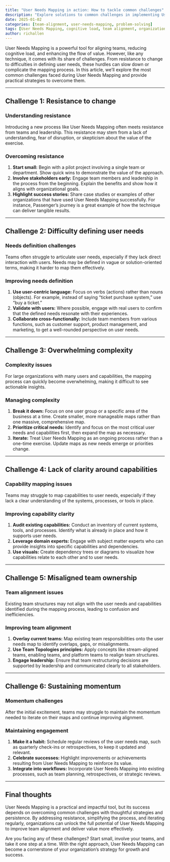 ```yaml
---
title: "User Needs Mapping in action: How to tackle common challenges"
description: "Explore solutions to common challenges in implementing User Needs Mapping and ensure a smoother process for aligning teams."
date: 2025-01-02
categories: [team-alignment, user-needs-mapping, problem-solving]
tags: [User Needs Mapping, cognitive load, team alignment, organizational design, Wardley Mapping]
author: richallen
---
```


User Needs Mapping is a powerful tool for aligning teams, reducing cognitive load, and enhancing the flow of value. However, like any technique, it comes with its share of challenges. From resistance to change to difficulties in defining user needs, these hurdles can slow down or complicate the mapping process. In this article, we’ll explore the most common challenges faced during User Needs Mapping and provide practical strategies to overcome them.

---

## Challenge 1: Resistance to change

### Understanding resistance

Introducing a new process like User Needs Mapping often meets resistance from teams and leadership. This resistance may stem from a lack of understanding, fear of disruption, or skepticism about the value of the exercise.

### Overcoming resistance

1. **Start small:** Begin with a pilot project involving a single team or department. Show quick wins to demonstrate the value of the approach.
2. **Involve stakeholders early:** Engage team members and leadership in the process from the beginning. Explain the benefits and show how it aligns with organizational goals.
3. **Highlight success stories:** Share case studies or examples of other organizations that have used User Needs Mapping successfully. For instance, Passenger’s journey is a great example of how the technique can deliver tangible results.

---

## Challenge 2: Difficulty defining user needs

### Needs definition challenges

Teams often struggle to articulate user needs, especially if they lack direct interaction with users. Needs may be defined in vague or solution-oriented terms, making it harder to map them effectively.

### Improving needs definition

1. **Use user-centric language:** Focus on verbs (actions) rather than nouns (objects). For example, instead of saying “ticket purchase system,” use “buy a ticket.”
2. **Validate with users:** Where possible, engage with real users to confirm that the defined needs resonate with their experiences.
3. **Collaborate cross-functionally:** Include team members from various functions, such as customer support, product management, and marketing, to get a well-rounded perspective on user needs.

---

## Challenge 3: Overwhelming complexity

### Complexity issues

For large organizations with many users and capabilities, the mapping process can quickly become overwhelming, making it difficult to see actionable insights.

### Managing complexity

1. **Break it down:** Focus on one user group or a specific area of the business at a time. Create smaller, more manageable maps rather than one massive, comprehensive map.
2. **Prioritize critical needs:** Identify and focus on the most critical user needs and capabilities first, then expand the map as necessary.
3. **Iterate:** Treat User Needs Mapping as an ongoing process rather than a one-time exercise. Update maps as new needs emerge or priorities change.

---

## Challenge 4: Lack of clarity around capabilities

### Capability mapping issues

Teams may struggle to map capabilities to user needs, especially if they lack a clear understanding of the systems, processes, or tools in place.

### Improving capability clarity

1. **Audit existing capabilities:** Conduct an inventory of current systems, tools, and processes. Identify what is already in place and how it supports user needs.
2. **Leverage domain experts:** Engage with subject matter experts who can provide insights into specific capabilities and dependencies.
3. **Use visuals:** Create dependency trees or diagrams to visualize how capabilities relate to each other and to user needs.

---

## Challenge 5: Misaligned team ownership

### Team alignment issues

Existing team structures may not align with the user needs and capabilities identified during the mapping process, leading to confusion and inefficiencies.

### Improving team alignment

1. **Overlay current teams:** Map existing team responsibilities onto the user needs map to identify overlaps, gaps, or misalignments.
2. **Use Team Topologies principles:** Apply concepts like stream-aligned teams, enabling teams, and platform teams to realign team structures.
3. **Engage leadership:** Ensure that team restructuring decisions are supported by leadership and communicated clearly to all stakeholders.

---

## Challenge 6: Sustaining momentum

### Momentum challenges

After the initial excitement, teams may struggle to maintain the momentum needed to iterate on their maps and continue improving alignment.

### Maintaining engagement

1. **Make it a habit:** Schedule regular reviews of the user needs map, such as quarterly check-ins or retrospectives, to keep it updated and relevant.
2. **Celebrate successes:** Highlight improvements or achievements resulting from User Needs Mapping to reinforce its value.
3. **Integrate into workflows:** Incorporate User Needs Mapping into existing processes, such as team planning, retrospectives, or strategic reviews.

---

## Final thoughts

User Needs Mapping is a practical and impactful tool, but its success depends on overcoming common challenges with thoughtful strategies and persistence. By addressing resistance, simplifying the process, and iterating regularly, organizations can unlock the full potential of User Needs Mapping to improve team alignment and deliver value more effectively.

Are you facing any of these challenges? Start small, involve your teams, and take it one step at a time. With the right approach, User Needs Mapping can become a cornerstone of your organization’s strategy for growth and success.
